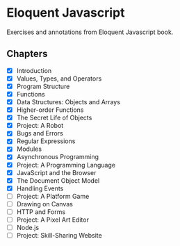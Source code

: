 # Eloquent Javascript

Exercises and annotations from Eloquent Javascript book.

## Chapters

- [x] Introduction
- [x] Values, Types, and Operators
- [x] Program Structure
- [x] Functions
- [x] Data Structures: Objects and Arrays
- [x] Higher-order Functions
- [x] The Secret Life of Objects
- [x] Project: A Robot
- [x] Bugs and Errors
- [x] Regular Expressions
- [x] Modules
- [x] Asynchronous Programming
- [x] Project: A Programming Language
- [x] JavaScript and the Browser
- [x] The Document Object Model
- [x] Handling Events
- [ ] Project: A Platform Game
- [ ] Drawing on Canvas
- [ ] HTTP and Forms
- [ ] Project: A Pixel Art Editor
- [ ] Node.js
- [ ] Project: Skill-Sharing Website
